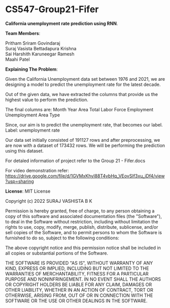 # CS547-Group21-Fifer
<b>California unemployment rate prediction using RNN</b>.

<b>Team Members</b>:

Pritham Sriram Govindaraj
<br>
Suraj Vasista Bettadapura Krishna
<br>
Sai Harshith Karuneegar Ramesh
<br>
Maahi Patel

<b>Explaining The Problem</b>:

Given the California Unemployment data set between 1976 and 2021, we are designing a model to predict the unemployment rate for the latest decade.

Out of the given data, we have extracted the columns that provide us the highest value to perform the prediction.

The final columns are:
Month
Year
Area
Total Labor Force
Employment 
Unemployment 
Area Type

Since, our aim is to predict the unemployment rate, that becomes our label.
Label: unemployment rate  

Our data set initially consisted of 191127 rows and after preprocessing, we are now with a dataset of 173432 rows. We will be performing the prediction using this dataset.

For detaled information of project refer to the Group 21 - Fifer.docs

For video demonstration refer: https://drive.google.com/file/d/1GVMxKhyI88T4vbHq_VEovSIf3xu_iDf4/view?usp=sharing

<b>License</b>:
MIT License

Copyright (c) 2022 SURAJ VASHISTA B K

Permission is hereby granted, free of charge, to any person obtaining a copy
of this software and associated documentation files (the "Software"), to deal
in the Software without restriction, including without limitation the rights
to use, copy, modify, merge, publish, distribute, sublicense, and/or sell
copies of the Software, and to permit persons to whom the Software is
furnished to do so, subject to the following conditions:

The above copyright notice and this permission notice shall be included in all
copies or substantial portions of the Software.

THE SOFTWARE IS PROVIDED "AS IS", WITHOUT WARRANTY OF ANY KIND, EXPRESS OR
IMPLIED, INCLUDING BUT NOT LIMITED TO THE WARRANTIES OF MERCHANTABILITY,
FITNESS FOR A PARTICULAR PURPOSE AND NONINFRINGEMENT. IN NO EVENT SHALL THE
AUTHORS OR COPYRIGHT HOLDERS BE LIABLE FOR ANY CLAIM, DAMAGES OR OTHER
LIABILITY, WHETHER IN AN ACTION OF CONTRACT, TORT OR OTHERWISE, ARISING FROM,
OUT OF OR IN CONNECTION WITH THE SOFTWARE OR THE USE OR OTHER DEALINGS IN THE
SOFTWARE.
